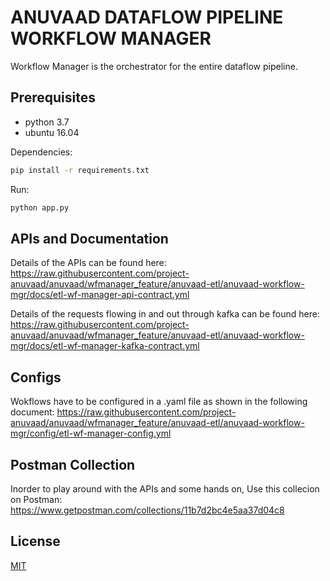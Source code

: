 # ANUVAAD DATAFLOW PIPELINE WORKFLOW MANAGER

Workflow Manager is the orchestrator for the entire dataflow pipeline.

## Prerequisites
- python 3.7
- ubuntu 16.04

Dependencies:
```bash
pip install -r requirements.txt
```
Run:
```bash
python app.py
```

## APIs and Documentation
Details of the APIs can be found here:
https://raw.githubusercontent.com/project-anuvaad/anuvaad/wfmanager_feature/anuvaad-etl/anuvaad-workflow-mgr/docs/etl-wf-manager-api-contract.yml

Details of the requests flowing in and out through kafka can be found here:
https://raw.githubusercontent.com/project-anuvaad/anuvaad/wfmanager_feature/anuvaad-etl/anuvaad-workflow-mgr/docs/etl-wf-manager-kafka-contract.yml

## Configs
Wokflows have to be configured in a .yaml file as shown in the following document:
https://raw.githubusercontent.com/project-anuvaad/anuvaad/wfmanager_feature/anuvaad-etl/anuvaad-workflow-mgr/config/etl-wf-manager-config.yml

## Postman Collection
Inorder to play around with the APIs and some hands on, Use this collecion on Postman: https://www.getpostman.com/collections/11b7d2bc4e5aa37d04c8

## License
[MIT](https://choosealicense.com/licenses/mit/)
